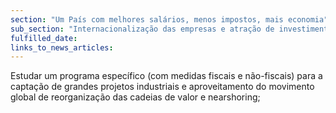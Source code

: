 ```yaml
---
section: "Um País com melhores salários, menos impostos, mais economia"
sub_section: "Internacionalização das empresas e atração de investimento estrangeiro"
fulfilled_date:
links_to_news_articles:
---
```


Estudar um programa específico (com medidas fiscais e não-fiscais) para a captação de grandes projetos industriais e aproveitamento do movimento global de reorganização das cadeias de valor e nearshoring;